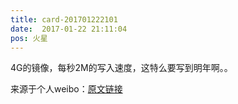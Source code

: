 ```yaml
---
title: card-201701222101
date:  2017-01-22 21:11:04
pos: 火星
---
```

4G的镜像，每秒2M的写入速度，这特么要写到明年啊。。 

来源于个人weibo：[原文链接](https://m.weibo.cn/status/Es2u4eOFV?mblogid=Es2u4eOFV)